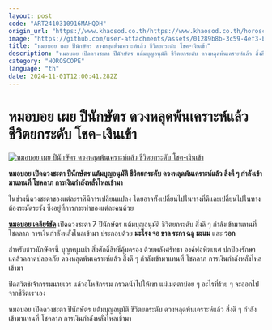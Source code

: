 ```yaml
---
layout: post
code: "ART2410310916MAHQDH"
origin_url: "https://www.khaosod.co.th/https://www.khaosod.co.th/horoscope/news_9482065"
image: "https://github.com/user-attachments/assets/01289b8b-3c59-4ef3-b820-37b3562c1527"
title: "หมอบอย เผย ปีนักษัตร ดวงหลุดพ้นเคราะห์แล้ว ชีวิตยกระดับ โชค-เงินเข้า"
description: "หมอบอย เปิดดวงชะตา ปีนักษัตร แต้มบุญอนุมัติ ชีวิตยกระดับ ดวงหลุดพ้นเคราะห์แล้ว สิ่งดี ๆ กำลังเข้ามาแทนที่ โชคลาภ การเงินกำลังหลั่งไหลเข้ามา"
category: "HOROSCOPE"
language: "th"
date: 2024-11-01T12:00:41.282Z
---
```


# หมอบอย เผย ปีนักษัตร ดวงหลุดพ้นเคราะห์แล้ว ชีวิตยกระดับ โชค-เงินเข้า

[![หมอบอย เผย ปีนักษัตร ดวงหลุดพ้นเคราะห์แล้ว ชีวิตยกระดับ โชค-เงินเข้า](https://www.khaosod.co.th/wpapp/uploads/2024/10/Year-of-the-zodiac.jpg "หมอบอย เผย ปีนักษัตร ดวงหลุดพ้นเคราะห์แล้ว ชีวิตยกระดับ โชค-เงินเข้า")](https://www.khaosod.co.th/wpapp/uploads/2024/10/Year-of-the-zodiac.jpg)

**หมอบอย เปิดดวงชะตา ปีนักษัตร แต้มบุญอนุมัติ ชีวิตยกระดับ ดวงหลุดพ้นเคราะห์แล้ว สิ่งดี ๆ กำลังเข้ามาแทนที่ โชคลาภ การเงินกำลังหลั่งไหลเข้ามา**

ในช่วงนี้ดวงชะตาของแต่ละราศีมีการเปลี่ยนแปลง โดยอาจทั้งเปลี่ยนไปในทางที่ดีและเปลี่ยนไปในทางต้องระมัดระวัง ซึ่งอยู่ที่การกระทำของแต่ละคนด้วย

[**หมอบอย เคลียร์ชัด**](https://www.facebook.com/profile.php?id=100057221688922) เปิดดวงชะตา 7 ปีนักษัตร แต้มบุญอนุมัติ ชีวิตยกระดับ สิ่งดี ๆ กำลังเข้ามาแทนที่ โชคลาภ การเงินกำลังหลั่งไหลเข้ามา ประกอบด้วย **มะโรง จอ ขาล ระกา ฉลู มะแม** และ **วอก**

สำหรับชาวนักษัตรนี้ บุญหนุนนำ สิ่งศักดิ์สิทธิ์คุ้มครอง ด้วยพลังศรัทธา องค์พ่อพิฆเนศ ปกป้องรักษา แคล้วคลาดปลอดภัย ดวงหลุดพ้นเคราะห์แล้ว สิ่งดี ๆ กำลังเข้ามาแทนที่ โชคลาภ การเงินกำลังหลั่งไหลเข้ามา

ปิดสวิตช์เจ้ากรรมนายเวร แล้วอโหสิกรรม กรวดน้ำไปให้เขา แผ่เมตตาบ่อย ๆ อะไรที่ร้าย ๆ จะออกไปจากชีวิตเราเอง

หมอบอย เปิดดวงชะตา ปีนักษัตร แต้มบุญอนุมัติ ชีวิตยกระดับ ดวงหลุดพ้นเคราะห์แล้ว สิ่งดี ๆ กำลังเข้ามาแทนที่ โชคลาภ การเงินกำลังหลั่งไหลเข้ามา